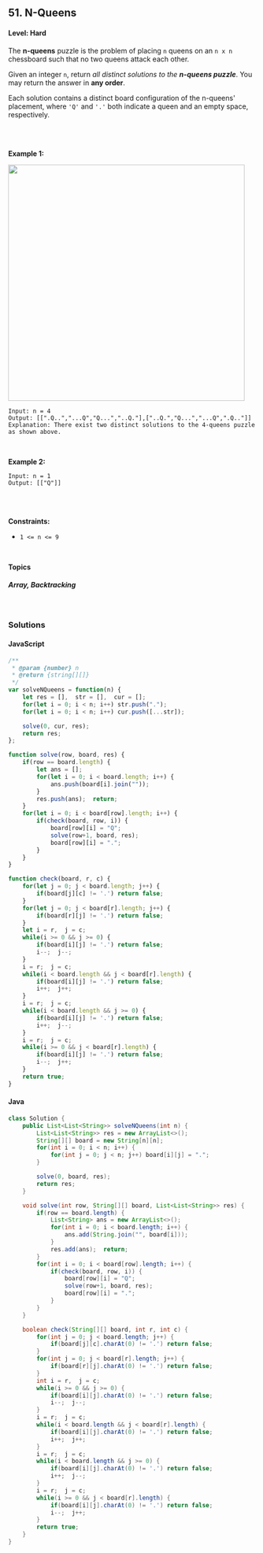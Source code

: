 ## 51. N-Queens
#### Level: Hard


The **n-queens** puzzle is the problem of placing `n` queens on an `n x n` chessboard such that no two queens attack each other.

Given an integer `n`, return *all distinct solutions to the **n-queens puzzle***. You may return the answer in **any order**.

Each solution contains a distinct board configuration of the n-queens' placement, where `'Q'` and `'.'` both indicate a queen and an empty space, respectively.

<br><br>


**Example 1:** 

<img src="https://assets.leetcode.com/uploads/2020/11/13/queens.jpg" width="480px"/>  <br>  

```
Input: n = 4
Output: [[".Q..","...Q","Q...","..Q."],["..Q.","Q...","...Q",".Q.."]]
Explanation: There exist two distinct solutions to the 4-queens puzzle as shown above.
```

<br> 


**Example 2:**

<!-- <img src="https://assets.leetcode.com/uploads/2020/01/09/sample_2_1684.png" width="420px"/>  <br>   -->

```
Input: n = 1
Output: [["Q"]]
```

<br>


<!-- **Example 3:**

<!-- <img src="https://assets.leetcode.com/uploads/2020/01/15/sample_3_1684.png" width="540px"/>  <br>   

```
Input, Output, Explanation
```

<br>  -->


<br>

**Constraints:**

- `1 <= n <= 9`
  


<br>

**Topics** 

##### Array, Backtracking


<br>

### Solutions

#### JavaScript
```javascript
/**
 * @param {number} n
 * @return {string[][]}
 */
var solveNQueens = function(n) {
    let res = [],  str = [],  cur = [];
    for(let i = 0; i < n; i++) str.push(".");
    for(let i = 0; i < n; i++) cur.push([...str]);

    solve(0, cur, res);
    return res;
};

function solve(row, board, res) {
    if(row == board.length) {
        let ans = [];
        for(let i = 0; i < board.length; i++) {
            ans.push(board[i].join(""));
        }
        res.push(ans);  return;
    }
    for(let i = 0; i < board[row].length; i++) {
        if(check(board, row, i)) {
            board[row][i] = "Q";
            solve(row+1, board, res);
            board[row][i] = ".";
        }
    }
}

function check(board, r, c) {
    for(let j = 0; j < board.length; j++) {
        if(board[j][c] != '.') return false;
    }
    for(let j = 0; j < board[r].length; j++) {
        if(board[r][j] != '.') return false;
    }
    let i = r,  j = c;
    while(i >= 0 && j >= 0) {
        if(board[i][j] != '.') return false;
        i--;  j--;
    }
    i = r;  j = c;
    while(i < board.length && j < board[r].length) {
        if(board[i][j] != '.') return false;
        i++;  j++;
    }
    i = r;  j = c;
    while(i < board.length && j >= 0) {
        if(board[i][j] != '.') return false;
        i++;  j--;
    }
    i = r;  j = c;
    while(i >= 0 && j < board[r].length) {
        if(board[i][j] != '.') return false;
        i--;  j++;
    }
    return true;
}
```

#### Java
```java
class Solution {
    public List<List<String>> solveNQueens(int n) {
        List<List<String>> res = new ArrayList<>();
        String[][] board = new String[n][n];
        for(int i = 0; i < n; i++) {
            for(int j = 0; j < n; j++) board[i][j] = ".";
        }

        solve(0, board, res);
        return res;
    }

    void solve(int row, String[][] board, List<List<String>> res) {
        if(row == board.length) {
            List<String> ans = new ArrayList<>();
            for(int i = 0; i < board.length; i++) {
                ans.add(String.join("", board[i]));
            }
            res.add(ans);  return;
        }
        for(int i = 0; i < board[row].length; i++) {
            if(check(board, row, i)) {
                board[row][i] = "Q";
                solve(row+1, board, res);
                board[row][i] = ".";
            }
        }
    }

    boolean check(String[][] board, int r, int c) {
        for(int j = 0; j < board.length; j++) {
            if(board[j][c].charAt(0) != '.') return false;
        }
        for(int j = 0; j < board[r].length; j++) {
            if(board[r][j].charAt(0) != '.') return false;
        }
        int i = r,  j = c;
        while(i >= 0 && j >= 0) {
            if(board[i][j].charAt(0) != '.') return false;
            i--;  j--;
        }
        i = r;  j = c;
        while(i < board.length && j < board[r].length) {
            if(board[i][j].charAt(0) != '.') return false;
            i++;  j++;
        }
        i = r;  j = c;
        while(i < board.length && j >= 0) {
            if(board[i][j].charAt(0) != '.') return false;
            i++;  j--;
        }
        i = r;  j = c;
        while(i >= 0 && j < board[r].length) {
            if(board[i][j].charAt(0) != '.') return false;
            i--;  j++;
        }
        return true;
    }
}
```
